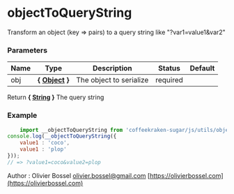 # objectToQueryString

Transform an object (key => pairs) to a query string like "?var1=value1&var2"


### Parameters
Name  |  Type  |  Description  |  Status  |  Default
------------  |  ------------  |  ------------  |  ------------  |  ------------
obj  |  **{ [Object](https://developer.mozilla.org/fr/docs/Web/JavaScript/Reference/Objets_globaux/Object) }**  |  The object to serialize  |  required  |

Return **{ [String](https://developer.mozilla.org/fr/docs/Web/JavaScript/Reference/Objets_globaux/String) }** The query string

### Example
```js
	import __objectToQueryString from 'coffeekraken-sugar/js/utils/object/objectToQueryString'
console.log(__objectToQueryString({
	value1 : 'coco',
	value1 : 'plop'
}));
// => ?value1=coco&value2=plop
```
Author : Olivier Bossel [olivier.bossel@gmail.com](mailto:olivier.bossel@gmail.com) [https://olivierbossel.com](https://olivierbossel.com)